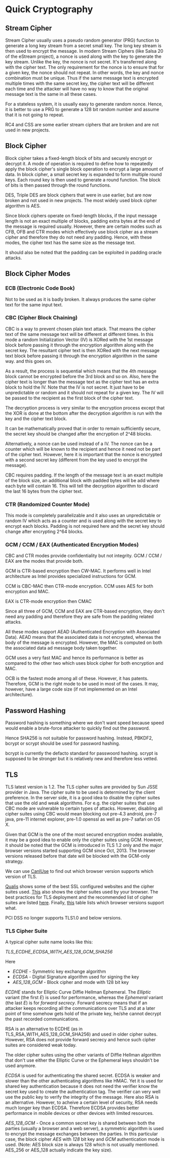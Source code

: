 # Quick Cryptography

## Stream Cipher

Stream Cipher usually uses a pseudo random generator (PRG) function to generate a long key stream from a secret small key. The long key stream is then used to encrypt the message. In modern Stream Ciphers (like Salsa 20 of the eStream project), a nonce is used along with the key to generate the key stream. Unlike the key, the nonce is not secret. It's transferred along with the cipher text. The only requirement for the nonce is to ensure that for a given key, the nonce should not repeat. In other words, the key and nonce combination must be unique. Thus if the same message text is encrypted multiple times with the same secret key, the cipher text will be different each time and the attacker will have no way to know that the original message text is the same in all these cases.

For a stateless system, it is usually easy to generate random nonce. Hence, it is better to use a PRG to generate a 128 bit random number and assume that it is not going to repeat.

RC4 and CSS are some earlier stream ciphers that are broken and are not used in new projects.

## Block Cipher 

Block cipher takes a fixed-length block of bits and securely encrypt or decrypt it. A mode of operation is required to define how to repeatedly apply the block cipher's single block operation to encrypt a large amount of data. In block cipher, a small secret key is expanded to form multiple round keys. Each round key is then used to generate a round function. The block of bits is then passed through the round functions. 

DES, Triple DES are block ciphers that were in use earlier, but are now broken and not used in new projects. The most widely used block cipher algorithm is AES.

Since block ciphers operate on fixed-length blocks, if the input message length is not an exact multiple of blocks, padding extra bytes at the end of the message is required usually. However, there are certain modes such as CFB, OFB and CTR modes which effectively use block cipher as a stream cipher and therefore they do not need any padding. Hence, with these modes, the cipher text has the same size as the message text.

It should also be noted that the padding can be exploited in padding oracle attacks.

## Block Cipher Modes

### ECB (Electronic Code Book)

Not to be used as it is badly broken. It always produces the same cipher text for the same input text.

### CBC (Cipher Block Chaining)

CBC is a way to prevent chosen plain text attack. That means the cipher text of the same message text will be different at different times. In this mode a random Initialization Vector (IV) is XORed with the 1st message block before passing it through the encryption algorithm along with the secret key. The resultant cipher text is then XORed with the next message text block before passing it through the encryption algorithm in the same way. and this goes on. 

As a result, the process is sequential which means that the 4th message block cannot be encrypted before the 3rd block and so on. Also, here the cipher text is longer than the message text as the cipher text has an extra block to hold the IV. Note that the IV is not secret. It just have to be unpredictable or random and it should not repeat for a given key. The IV will be passed to the recipient as the first block of the cipher text.

The decryption process is very similar to the encryption process except that the XOR is done at the bottom after the decryption algorithm is run with the key and the cipher text block.

It can be mathematically proved that in order to remain sufficiently secure, the secret key should be changed after the encryption of 2^48 blocks.  

Alternatively, a nonce can be used instead of a IV. The nonce can be a counter which will be known to the recipient and hence it need not be part of the cipher text. However, here it is important that the nonce is encrypted with a second secret key (different from the key used to encrypt the message).

CBC requires padding. If the length of the message text is an exact multiple of the block size, an additional block with padded bytes will be add where each byte will contain 16. This will tell the decryption algorithm to discard the last 16 bytes from the cipher text. 

### CTR (Randomized Counter Mode)

This mode is completely parallelizable and it also uses an unpredictable or random IV which acts as a counter and is used along with the secret key to encrypt each blocks. Padding is not required here and the secret key should change after encrypting 2^64 blocks.

### GCM / CCM / EAX (Authenticated Encryption Modes)

CBC and CTR modes provide confidentiality but not integrity. GCM / CCM / EAX are the modes that provide both. 

GCM is CTR-based encryption then CW-MAC. It performs well in Intel architecture as Intel provides specialized instructions for GCM.

CCM is CBC-MAC then CTR-mode encryption. CCM uses AES for both encryption and MAC.

EAX is CTR-mode encryption then CMAC

Since all three of GCM, CCM and EAX are CTR-based encryption, they don't need any padding and therefore they are safe from the padding related attacks.

All these modes support AEAD (Authenticated Encryption with Associated Data). AEAD means that the associated data is not encrypted, whereas the body of the message is encrypted. However, the MAC is computed on both the associated data ad message body taken together.

GCM uses a very fast MAC and hence its performance is better as compared to the other two which uses block cipher for both encryption and MAC.

OCB is the fastest mode among all of these. However, it has patents. Therefore, GCM is the right mode to be used in most of the cases. It may, however, have a large code size (if not implemented on an Intel architecture).

## Password Hashing

Password hashing is something where we don't want speed because speed would enable a brute-force attacker to quickly find out the password.

Hence SHA256 is not suitable for password hashing. Instead, PBKDF2, bcrypt or scrypt should be used for password hashing.

bcrypt is currently the defacto standard for passwoord hashing. scrypt is supposed to be stronger but it is relatively new and therefore less vetted.

## TLS

TLS latest version is 1.2. The TLS cipher suites are provided by Sun JSSE provider in Java. The cipher suite to be used is determined by the client preference. In the server side, it is a good idea to disable the cipher suites that use the old and weak algorithms. For e.g. the cipher suites that use CBC mode are vulnerable to certain types of attacks. However, disabling all cipher suites using CBC would mean blocking out pre-4.3 android, pre-7 java, pre-11 internet explorer, pre-1.0 openssl as well as pre-7 safari on OS X.

Given that GCM is the one of the most secured encryption modes available, it may be a good idea to enable only the cipher suites using GCM. However, it should be noted that the GCM is introduced in TLS 1.2 only and the major browser versions started supporting GCM since Oct, 2013. The browser versions released before that date will be blocked with the GCM-only strategy.

We can use [CanIUse](https://caniuse.com/#search=tls) to find out which browser version supports which version of TLS. 

[Qualis](https://www.ssllabs.com/ssltest/) shows some of the best SSL configured websites and the cipher suites used. [This](https://www.ssllabs.com/ssltest/viewMyClient.html) also shows the cipher suites used by your browser. The best practices for TLS deployment and the recommended list of cipher suites are listed [here](https://github.com/ssllabs/research/wiki/SSL-and-TLS-Deployment-Best-Practices). Finally, [this](https://www.ssllabs.com/ssltest/clients.html) table lists which browser versions support what.

PCI DSS no longer supports TLS1.0 and below versions.

### TLS Cipher Suite

A typical cipher suite name looks like this:

*TLS_ECDHE_ECDSA_WITH_AES_128_GCM_SHA256*

Here 
* *ECDHE* - Symmetric key exchange algorithm
* *ECDSA* - Digital Signature algorithm used for signing the key
* *AES_128_GCM* - Block cipher and mode with 128 bit key

*ECDHE* stands for Elliptic Curve Diffie Hellman Ephemeral. The *Elliptic* variant (the first *E*) is used for performance, whereas the *Ephemeral* variant (the last *E*) is for *forward secrecy*. Forward secrecy means that if an attacker keeps recording all the communications over TLS and at a later point of time somehow gets hold of the private key, he/she cannot decrypt the past recorded communications. 

RSA is an alternative to ECDHE (as in TLS_RSA_WITH_AES_128_GCM_SHA256) and used in older cipher suites. However, RSA does not provide forward secrecy and hence such cipher suites are considered weak today.

The older cipher suites using the other variants of Diffie Hellman algorithm that don't use either the Elliptic Curve or the Ephemeral keys shouldn't be used anymore.

*ECDSA* is used for authenticating the shared secret. ECDSA is weaker and slower than the other authenticating algorithms like HMAC. Yet it is used for shared key authentication because it does not need the verifier know the secret key used to create the authentication tag. The verifier can very well use the public key to verify the integrity of the message. Here also RSA is an alternative. However, to acheive a certain level of security, RSA needs much longer key than ECDSA. Therefore ECDSA provides better performance in mobile devices or other devices with limited resources.

*AES_128_GCM* - Once a common secret key is shared between both the parties (usually a browser and a web server), a symmetric algorithm is used to encrypt the message exchanges between the parties. In this particular case, the block cipher *AES* with *128* bit key and *GCM* authentication mode is used. (Note: AES block size is always 128 which is not usually mentioned. AES_256 or AES_128 actually indicate the key size).

